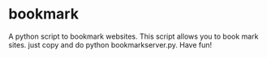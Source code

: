 # bookmark
A python script to bookmark websites. This script allows you to book mark sites. just copy and do python bookmarkserver.py. Have fun!
